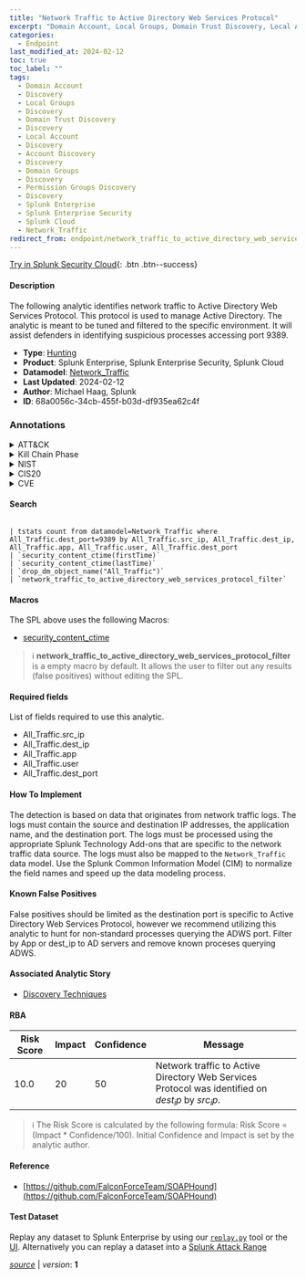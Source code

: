 ```yaml
---
title: "Network Traffic to Active Directory Web Services Protocol"
excerpt: "Domain Account, Local Groups, Domain Trust Discovery, Local Account, Account Discovery, Domain Groups, Permission Groups Discovery"
categories:
  - Endpoint
last_modified_at: 2024-02-12
toc: true
toc_label: ""
tags:
  - Domain Account
  - Discovery
  - Local Groups
  - Discovery
  - Domain Trust Discovery
  - Discovery
  - Local Account
  - Discovery
  - Account Discovery
  - Discovery
  - Domain Groups
  - Discovery
  - Permission Groups Discovery
  - Discovery
  - Splunk Enterprise
  - Splunk Enterprise Security
  - Splunk Cloud
  - Network_Traffic
redirect_from: endpoint/network_traffic_to_active_directory_web_services_protocol/
---
```




[Try in Splunk Security Cloud](https://www.splunk.com/en_us/cyber-security.html){: .btn .btn--success}

#### Description

The following analytic identifies network traffic to Active Directory Web Services Protocol. This protocol is used to manage Active Directory. The analytic is meant to be tuned and filtered to the specific environment. It will assist defenders in identifying suspicious processes accessing port 9389.

- **Type**: [Hunting](https://github.com/splunk/security_content/wiki/Detection-Analytic-Types)
- **Product**: Splunk Enterprise, Splunk Enterprise Security, Splunk Cloud
- **Datamodel**: [Network_Traffic](https://docs.splunk.com/Documentation/CIM/latest/User/NetworkTraffic)
- **Last Updated**: 2024-02-12
- **Author**: Michael Haag, Splunk
- **ID**: 68a0056c-34cb-455f-b03d-df935ea62c4f

### Annotations
<details>
  <summary>ATT&CK</summary>

<div markdown="1">

#### [ATT&CK](https://attack.mitre.org/)

| ID          | Technique   | Tactic         |
| ----------- | ----------- |--------------- |
| [T1087.002](https://attack.mitre.org/techniques/T1087/002/) | Domain Account | Discovery |

| [T1069.001](https://attack.mitre.org/techniques/T1069/001/) | Local Groups | Discovery |

| [T1482](https://attack.mitre.org/techniques/T1482/) | Domain Trust Discovery | Discovery |

| [T1087.001](https://attack.mitre.org/techniques/T1087/001/) | Local Account | Discovery |

| [T1087](https://attack.mitre.org/techniques/T1087/) | Account Discovery | Discovery |

| [T1069.002](https://attack.mitre.org/techniques/T1069/002/) | Domain Groups | Discovery |

| [T1069](https://attack.mitre.org/techniques/T1069/) | Permission Groups Discovery | Discovery |

</div>
</details>


<details>
  <summary>Kill Chain Phase</summary>

<div markdown="1">

* Exploitation


</div>
</details>


<details>
  <summary>NIST</summary>

<div markdown="1">

* DE.AE



</div>
</details>

<details>
  <summary>CIS20</summary>

<div markdown="1">

* CIS 10



</div>
</details>

<details>
  <summary>CVE</summary>

<div markdown="1">


</div>
</details>


#### Search

```

| tstats count from datamodel=Network_Traffic where All_Traffic.dest_port=9389 by All_Traffic.src_ip, All_Traffic.dest_ip, All_Traffic.app, All_Traffic.user, All_Traffic.dest_port 
| `security_content_ctime(firstTime)` 
| `security_content_ctime(lastTime)` 
| `drop_dm_object_name("All_Traffic")` 
| `network_traffic_to_active_directory_web_services_protocol_filter`
```

#### Macros
The SPL above uses the following Macros:
* [security_content_ctime](https://github.com/splunk/security_content/blob/develop/macros/security_content_ctime.yml)

> :information_source:
> **network_traffic_to_active_directory_web_services_protocol_filter** is a empty macro by default. It allows the user to filter out any results (false positives) without editing the SPL.



#### Required fields
List of fields required to use this analytic.
* All_Traffic.src_ip
* All_Traffic.dest_ip
* All_Traffic.app
* All_Traffic.user
* All_Traffic.dest_port



#### How To Implement
The detection is based on data that originates from network traffic logs. The logs must contain the source and destination IP addresses, the application name, and the destination port. The logs must be processed using the appropriate Splunk Technology Add-ons that are specific to the network traffic data source. The logs must also be mapped to the `Network_Traffic` data model. Use the Splunk Common Information Model (CIM) to normalize the field names and speed up the data modeling process.
#### Known False Positives
False positives should be limited as the destination port is specific to Active Directory Web Services Protocol, however we recommend utilizing this analytic to hunt for non-standard processes querying the ADWS port. Filter by App or dest_ip to AD servers and remove known proceses querying ADWS.

#### Associated Analytic Story
* [Discovery Techniques](/stories/discovery_techniques)




#### RBA

| Risk Score  | Impact      | Confidence   | Message      |
| ----------- | ----------- |--------------|--------------|
| 10.0 | 20 | 50 | Network traffic to Active Directory Web Services Protocol was identified on $dest_ip$ by $src_ip$. |


> :information_source:
> The Risk Score is calculated by the following formula: Risk Score = (Impact * Confidence/100). Initial Confidence and Impact is set by the analytic author.


#### Reference

* [https://github.com/FalconForceTeam/SOAPHound](https://github.com/FalconForceTeam/SOAPHound)



#### Test Dataset
Replay any dataset to Splunk Enterprise by using our [`replay.py`](https://github.com/splunk/attack_data#using-replaypy) tool or the [UI](https://github.com/splunk/attack_data#using-ui).
Alternatively you can replay a dataset into a [Splunk Attack Range](https://github.com/splunk/attack_range#replay-dumps-into-attack-range-splunk-server)




[*source*](https://github.com/splunk/security_content/tree/develop/detections/endpoint/network_traffic_to_active_directory_web_services_protocol.yml) \| *version*: **1**